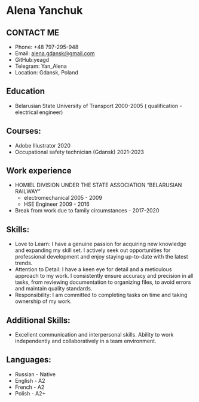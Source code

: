 # **Alena Yanchuk**

## CONTACT ME 
*  Phone: +48 797-295-948
*  Email:  alena.gdansk@gmail.com
*  GitHub:yeagd
*  Telegram:  Yan_Alena
* Location: Gdansk, Poland
## Education
* Belarusian State University of Transport 2000-2005
 ( qualification - electrical engineer) 
## Courses: 
  * Adobe Illustrator 2020
  * Occupational safety technician (Gdansk) 2021-2023
## Work experience
  * HOMIEL DIVISION UNDER THE STATE ASSOCIATION “BELARUSIAN RAILWAY”
    + electromechanical 2005 - 2009
    + HSE Engineer 2009 - 2016
  * Break from work due to family circumstances - 2017-2020

## Skills:
  * Love to Learn: I have a genuine passion for acquiring new knowledge and expanding my skill set.
   I actively seek out opportunities for professional development and enjoy staying up-to-date with the latest trends.
  * Attention to Detail: I have a keen eye for detail and a meticulous approach to my work. I consistently ensure accuracy and precision in all tasks,
  from reviewing documentation to organizing files, to avoid errors and maintain quality standards.
  * Responsibility:  I am committed to completing tasks on time and taking ownership of my work.
## Additional Skills:
  * Excellent communication and interpersonal skills.
  Ability to work independently and collaboratively in a team environment.


## Languages:
 * Russian - Native
 * English  - A2
 * French   - A2
 * Polish   - A2+


